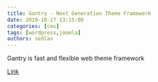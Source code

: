 ```yaml
---
title: Gantry - Next Generation Theme Framework 
date: 2019-10-27 13:15:08
categories: [cms]
tags: [wordpress,joomla]
authors: sedlav
---
```


Gantry is fast and flexible web theme framework

[Link](http://gantry.org/)
